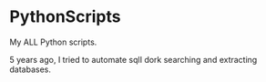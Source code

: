# PythonScripts
My ALL Python scripts.

5 years ago, I tried to automate sqlI dork searching and extracting databases. 
